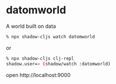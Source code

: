 # datomworld
A world built on data

```bash
% npx shadow-cljs watch datomworld
```

or

```bash
% npx shadow-cljs clj-repl
shadow.user=> (shadow/watch :datomworld) 
```

open http://localhost:9000
